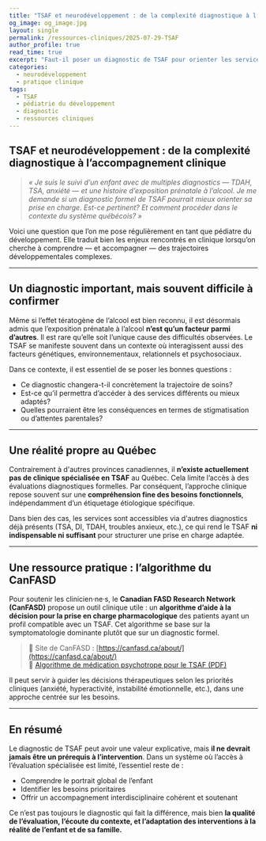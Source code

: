 ```yaml
---
title: "TSAF et neurodéveloppement : de la complexité diagnostique à l’accompagnement clinique"
og_image: og_image.jpg
layout: single
permalink: /ressources-cliniques/2025-07-29-TSAF
author_profile: true
read_time: true
excerpt: "Faut-il poser un diagnostic de TSAF pour orienter les services? Réflexions cliniques sur l'étiologie, les besoins fonctionnels et les ressources disponibles."
categories: 
  - neurodéveloppement
  - pratique clinique
tags:
  - TSAF
  - pédiatrie du développement
  - diagnostic
  - ressources cliniques
---
```


## TSAF et neurodéveloppement : de la complexité diagnostique à l’accompagnement clinique

> *« Je suis le suivi d’un enfant avec de multiples diagnostics — TDAH, TSA, anxiété — et une histoire d’exposition prénatale à l’alcool. Je me demande si un diagnostic formel de TSAF pourrait mieux orienter sa prise en charge. Est-ce pertinent? Et comment procéder dans le contexte du système québécois? »*

Voici une question que l’on me pose régulièrement en tant que pédiatre du développement. Elle traduit bien les enjeux rencontrés en clinique lorsqu’on cherche à comprendre — et accompagner — des trajectoires développementales complexes.

---

## Un diagnostic important, mais souvent difficile à confirmer

Même si l’effet tératogène de l’alcool est bien reconnu, il est désormais admis que l’exposition prénatale à l’alcool **n’est qu’un facteur parmi d’autres**. Il est rare qu’elle soit l’unique cause des difficultés observées. Le TSAF se manifeste souvent dans un contexte où interagissent aussi des facteurs génétiques, environnementaux, relationnels et psychosociaux.

Dans ce contexte, il est essentiel de se poser les bonnes questions :

- Ce diagnostic changera-t-il concrètement la trajectoire de soins?
- Est-ce qu’il permettra d’accéder à des services différents ou mieux adaptés?
- Quelles pourraient être les conséquences en termes de stigmatisation ou d’attentes parentales?

---

## Une réalité propre au Québec

Contrairement à d'autres provinces canadiennes, il **n’existe actuellement pas de clinique spécialisée en TSAF** au Québec. Cela limite l’accès à des évaluations diagnostiques formelles. Par conséquent, l’approche clinique repose souvent sur une **compréhension fine des besoins fonctionnels**, indépendamment d’un étiquetage étiologique spécifique.

Dans bien des cas, les services sont accessibles via d'autres diagnostics déjà présents (TSA, DI, TDAH, troubles anxieux, etc.), ce qui rend le TSAF **ni indispensable ni suffisant** pour structurer une prise en charge adaptée.

---

## Une ressource pratique : l’algorithme du CanFASD

Pour soutenir les clinicien·ne·s, le **Canadian FASD Research Network (CanFASD)** propose un outil clinique utile : un **algorithme d’aide à la décision pour la prise en charge pharmacologique** des patients ayant un profil compatible avec un TSAF. Cet algorithme se base sur la symptomatologie dominante plutôt que sur un diagnostic formel.

> 🔗 Site de CanFASD : [https://canfasd.ca/about/](https://canfasd.ca/about/)  
> 📄 [Algorithme de médication psychotrope pour le TSAF (PDF)](https://canfasd.ca/wp-content/uploads/2024/05/Algorithme-de-medication-psychotrope-pour-le-TSAF.pdf)

Il peut servir à guider les décisions thérapeutiques selon les priorités cliniques (anxiété, hyperactivité, instabilité émotionnelle, etc.), dans une approche centrée sur les besoins.

---

## En résumé

Le diagnostic de TSAF peut avoir une valeur explicative, mais **il ne devrait jamais être un prérequis à l’intervention**. Dans un système où l’accès à l’évaluation spécialisée est limité, l’essentiel reste de :

- Comprendre le portrait global de l’enfant
- Identifier les besoins prioritaires
- Offrir un accompagnement interdisciplinaire cohérent et soutenant

Ce n’est pas toujours le diagnostic qui fait la différence, mais bien **la qualité de l’évaluation, l’écoute du contexte, et l’adaptation des interventions à la réalité de l’enfant et de sa famille.**